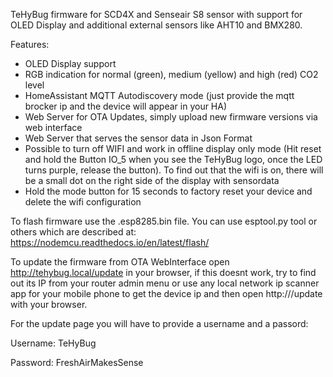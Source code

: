 TeHyBug firmware for SCD4X and Senseair S8 sensor with support for OLED Display and additional external sensors like AHT10 and BMX280.

Features:
- OLED Display support
- RGB indication for normal (green), medium (yellow) and high (red) CO2 level
- HomeAssistant MQTT Autodiscovery mode (just provide the mqtt brocker ip and the device will appear in your HA)
- Web Server for OTA Updates, simply upload new firmware versions via web interface
- Web Server that serves the sensor data in Json Format
- Possible to turn off WIFI and work in offline display only mode (Hit reset and hold the Button IO_5 when you see the TeHyBug logo, once the LED turns purple, release the button). To find out that the wifi is on, there will be a small dot on the right side of the display with sensordata
- Hold the mode button for 15 seconds to factory reset your device and delete  the wifi configuration

To flash firmware use the .esp8285.bin file.
You can use esptool.py tool or others which are described at: https://nodemcu.readthedocs.io/en/latest/flash/

To update the firmware from OTA WebInterface open http://tehybug.local/update in your browser, if this doesnt work, try to find out its IP from your router admin menu or use any local network ip scanner app for your mobile phone to get the device ip and then open http://<ip address>/update with your browser.

For the update page you will have to provide a username and a passord:
  
Username: TeHyBug
  
Password: FreshAirMakesSense
